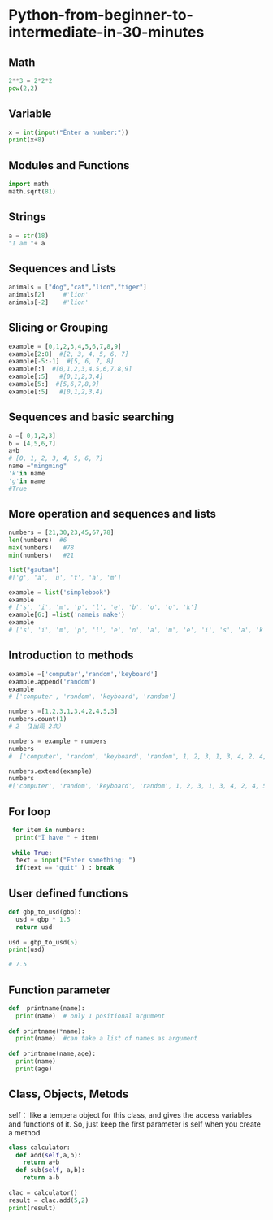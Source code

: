 # Python-from-beginner-to-intermediate-in-30-minutes

## Math
```py
2**3 = 2*2*2
pow(2,2)
```

## Variable
```py
x = int(input("Ënter a number:"))
print(x+8)
```

## Modules and Functions
```py
import math
math.sqrt(81)
```

## Strings
```py
a = str(18)
"I am "+ a
```

## Sequences and Lists
```py
animals = ["dog","cat","lion","tiger"]
animals[2]     #'lion'
animals[-2]    #'lion'
```

## Slicing or Grouping
```py
example = [0,1,2,3,4,5,6,7,8,9]
example[2:8]  #[2, 3, 4, 5, 6, 7]
example[-5:-1]  #[5, 6, 7, 8]
example[:]  #[0,1,2,3,4,5,6,7,8,9]
example[:5]   #[0,1,2,3,4]
example[5:]  #[5,6,7,8,9]
example[:5]   #[0,1,2,3,4]
```

## Sequences and basic searching

```py
a =[ 0,1,2,3]
b = [4,5,6,7]
a+b
# [0, 1, 2, 3, 4, 5, 6, 7]
name ="mingming"
'k'in name
'g'in name
#True
```

## More operation and sequences and lists
```py
numbers = [21,30,23,45,67,78]
len(numbers)  #6
max(numbers)   #78
min(numbers)   #21

list("gautam")
#['g', 'a', 'u', 't', 'a', 'm']

example = list('simplebook')
example
# ['s', 'i', 'm', 'p', 'l', 'e', 'b', 'o', 'o', 'k']
example[6:] =list('nameis make')
example
# ['s', 'i', 'm', 'p', 'l', 'e', 'n', 'a', 'm', 'e', 'i', 's', 'a', 'k', 'e']
```

## Introduction to methods
```py
example =['computer','random','keyboard']
example.append('random')
example
# ['computer', 'random', 'keyboard', 'random']

numbers =[1,2,3,1,3,4,2,4,5,3]
numbers.count(1)
# 2 （1出现 2次）

numbers = example + numbers
numbers
#  ['computer', 'random', 'keyboard', 'random', 1, 2, 3, 1, 3, 4, 2, 4, 5, 3]

numbers.extend(example)
numbers
#['computer', 'random', 'keyboard', 'random', 1, 2, 3, 1, 3, 4, 2, 4, 5, 3, 'computer','random', 'keyboard', 'random']
 ```
 
 ## For loop
```py
 for item in numbers:
  print("Ï have " + item)
  
 while True:
  text = input("Enter something: ")
  if(text == "quit" ) : break
```

## User defined functions
```py
def gbp_to_usd(gbp):
  usd = gbp * 1.5
  return usd
  
usd = gbp_to_usd(5)
print(usd)

# 7.5
```

## Function parameter
```py
def  printname(name):
  print(name)  # only 1 positional argument
  
def printname(*name):
  print(name)  #can take a list of names as argument
  
def printname(name,age):
  print(name)
  print(age)
```

## Class, Objects, Metods

self： like a tempera object for this class, and gives the access variables and functions of it. So, just keep the first parameter is self when you create a method
```py
class calculator:
  def add(self,a,b):
    return a+b
  def sub(self, a,b):
    return a-b
    
clac = calculator()
result = clac.add(5,2)
print(result)
```

